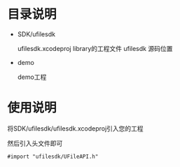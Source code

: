 # 目录说明 

* SDK/ufilesdk
  
  ufilesdk.xcodeproj  library的工程文件
  ufilesdk            源码位置
  
* demo

  demo工程
  
  
# 使用说明

将SDK/ufilesdk/ufilesdk.xcodeproj引入您的工程

然后引入头文件即可

```#import "ufilesdk/UFileAPI.h"```
